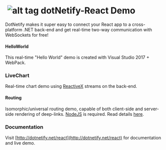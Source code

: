 # &nbsp;![alt tag](http://dotnetify.net/content/images/greendot.png) dotNetify-React Demo
DotNetify makes it super easy to connect your React app to a cross-platform .NET back-end and get real-time two-way communication with WebSockets for free!

#### HelloWorld
This real-time "Hello World" demo is created with Visual Studio 2017 + WebPack.

### LiveChart
Real-time chart demo using [ReactiveX](http://reactivex.io/) streams on the back-end.

#### Routing
Isomorphic/universal routing demo, capable of both client-side and server-side rendering of deep-links.
[NodeJS](https://nodejs.org/en/) is required.  Read details [here](https://hackernoon.com/server-side-rendering-of-deep-links-with-react-and-net-core-882830ca663).

### Documentation
Visit [http://dotnetify.net/react](http://dotnetify.net/react) for documentation and live demo.
